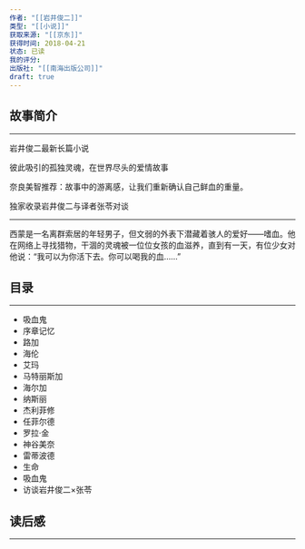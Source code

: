 ```yaml
---
作者: "[[岩井俊二]]"
类型: "[[小说]]"
获取来源: "[[京东]]"
获得时间: 2018-04-21
状态: 已读
我的评分: 
出版社: "[[南海出版公司]]"
draft: true
---
```

## 故事简介
---
岩井俊二最新长篇小说

彼此吸引的孤独灵魂，在世界尽头的爱情故事

奈良美智推荐：故事中的游离感，让我们重新确认自己鲜血的重量。

独家收录岩井俊二与译者张苓对谈

----------------------------------------------------------------------------------------------

西蒙是一名离群索居的年轻男子，但文弱的外表下潜藏着骇人的爱好——嗜血。他在网络上寻找猎物，干涸的灵魂被一位位女孩的血滋养，直到有一天，有位少女对他说：“我可以为你活下去。你可以喝我的血……”
## 目录
---

- 吸血鬼  
- 序章记忆  
- 路加  
- 海伦  
- 艾玛  
- 马特丽斯加  
- 海尔加  
- 纳斯丽  
- 杰利菲修  
- 任菲尔德  
- 罗拉·金  
- 神谷美奈  
- 雷蒂波德  
- 生命  
- 吸血鬼  
- 访谈岩井俊二×张苓
## 读后感
---
